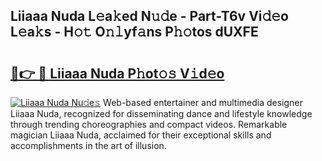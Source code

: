## Liiaaa Nuda L𝚎a𝚔ed N𝚞𝚍e - Part-T6v Vi𝚍𝚎o L𝚎a𝚔s - H𝚘𝚝 O𝚗𝚕yf𝚊ns P𝚑𝚘tos dUXFE

# <h2><a href="http://kf2fvt.oniu.top/?m=Liiaaa+Nuda">🔗👉 🔴 Liiaaa Nuda P𝚑ot𝚘𝚜 V𝚒d𝚎o</a></h2>

[![Liiaaa Nuda Nu𝚍e𝚜](https://i.imgur.com/0qMVB7G.gif)](http://kf2fvt.oniu.top/?m=Liiaaa+Nuda)
Web-based entertainer and multimedia designer Liiaaa Nuda, recognized for disseminating dance and lifestyle knowledge through trending choreographies and compact videos. Remarkable magician Liiaaa Nuda, acclaimed for their exceptional skills and accomplishments in the art of illusion.  
